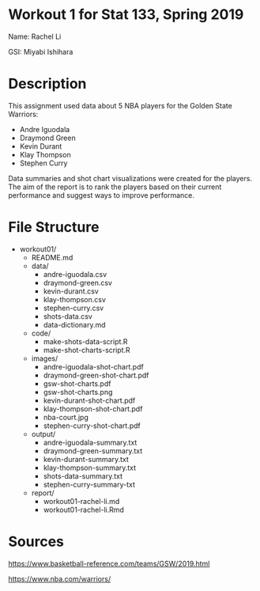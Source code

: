 # Workout 1 for Stat 133, Spring 2019

Name: Rachel Li

GSI: Miyabi Ishihara

# Description

This assignment used data about 5 NBA players for the Golden State Warriors:

- Andre Iguodala
- Draymond Green
- Kevin Durant
- Klay Thompson
- Stephen Curry

Data summaries and shot chart visualizations were created for the players. The aim of the report is to rank the players based on their current performance and suggest ways to improve performance.

# File Structure

- workout01/
  - README.md
  - data/
    - andre-iguodala.csv
    - draymond-green.csv
    - kevin-durant.csv
    - klay-thompson.csv
    - stephen-curry.csv
    - shots-data.csv
    - data-dictionary.md
  - code/
    - make-shots-data-script.R
    - make-shot-charts-script.R
  - images/
    - andre-iguodala-shot-chart.pdf
    - draymond-green-shot-chart.pdf
    - gsw-shot-charts.pdf
    - gsw-shot-charts.png
    - kevin-durant-shot-chart.pdf
    - klay-thompson-shot-chart.pdf
    - nba-court.jpg
    - stephen-curry-shot-chart.pdf
  - output/
    - andre-iguodala-summary.txt
    - draymond-green-summary.txt
    - kevin-durant-summary.txt
    - klay-thompson-summary.txt
    - shots-data-summary.txt
    - stephen-curry-summary-txt
  - report/
    - workout01-rachel-li.md
    - workout01-rachel-li.Rmd

# Sources

https://www.basketball-reference.com/teams/GSW/2019.html

https://www.nba.com/warriors/
